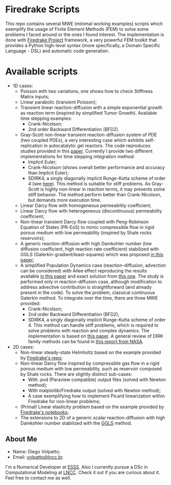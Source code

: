 # Firedrake Scripts

This repo contains several MWE (minimal working examples) scripts which exemplify the usage of Finite Element Methods (FEM)
to solve some problems I faced around or the ones I found interest. The implementation
is done with [Firedrake Project](https://www.firedrakeproject.org/) framework, a very
powerful FEM toolkit that provides a Python high-level syntax (more specifically, a Domain
Specific Language - DSL) and automatic code generation.

# Available scripts

* 1D cases:
    * Poisson with two variations, one shows how to check Stiffness Matrix inputs;
    * Linear parabolic (transient Poisson);
    * Transient linear reaction-diffusion with a simple exponential growth as reaction 
    term (inspired by simplified Tumor Growth). Available time stepping examples:
        - Crank-Nicolson;
        - 2nd order Backward Differentiation (BFD2).
    * Gray-Scott non-linear transient reaction-diffusion system of PDE (two coupled PDEs),
    a very interesting case which exhibits self-replication in autocatalytic gel reactors.
    The code reproduces studies provided in this [paper](https://www.sciencedirect.com/science/article/pii/S0022247X15007957?via%3Dihub).
    Currently I provide two different implementations for time stepping integration method:
        - Implicit Euler;
        - Crank-Nicolson (shows overall better performance and accuracy than Implicit Euler);
        - SDIRK4, a singly diagonally implicit Runge-Kutta scheme of order 4 (see [here](https://ntrs.nasa.gov/search.jsp?R=20160005923)).
        This method is suitable for stiff problems. As Gray-Scott is highly non-linear in reaction terms, it may
        presents some stiff behavior. The method perform better than Crank-Nicolson, but demands more execution time.
    * Linear Darcy flow with homogeneous permeability coefficient;
    * Linear Darcy flow with heterogeneous (discontinuous) permeability coefficient;
    * Non-linear transient Darcy flow coupled with Peng-Robinson Equation of States (PR-EoS) to mimic
    compressible flow in rigid porous medium with low permeability (inspired by Shale rocks reservoirs);
    * A generic reaction-diffusion with high Damkohler number (low diffusion coefficient,
    high reaction rate coefficient) stabilized with GGLS (Galerkin-gradient/least-squares)
    which was proposed [in this paper](https://www.sciencedirect.com/science/article/pii/0045782589900856);
    * A simplified Population Dynamics case (reaction-diffusion, advection can be considered) with Allee effect 
    reproducing the results available [in this paper](https://www.sciencedirect.com/science/article/pii/S0304380005003741)
    and exact solution from [this one](https://www.sciencedirect.com/science/article/pii/S0025556403000981).
    The study is performed only in reaction-diffusion case, although modification to address
    advective contribution is straightforward (and already present in the code). To solve
    the problem, classical continuous Galerkin method. To integrate over the time,
    there are three MWE provided:
        - Crank-Nicolson;
        - 2nd order Backward Differentiation (BFD2);
        - SDIRK4, a singly diagonally implicit Runge-Kutta scheme of order 4. This method can handle stiff problems,
        which is required to solve problems with reaction and complex dynamics. The implementation is based on 
        [this paper](https://www.sciencedirect.com/science/article/pii/S0021999107000861). A general review of DIRK 
        family methods can be found in [this report from NASA](https://ntrs.nasa.gov/search.jsp?R=20160005923).
* 2D cases:
    * Non-linear steady-state Helmholtz based on the example provided by 
    [Firedrake's repo](https://github.com/firedrakeproject/firedrake);
    * Non-linear Darcy flow inspired by compressible gas flow in a rigid porous medium
    with low permeability, such as reservoir composed by Shale rocks. There are
    slightly distinct sub-cases: 
        - With .pvd (Paraview compatible) output files (solved with Newton method);
        - With matplotlib/Firedrake output (solved with Newton method);
        - A case exemplifying how to implement Picard linearization within Firedrake for
        non-linear problems;
    * (Primal) Linear elasticity problem based on the example provided by [Firedrake's
    notebooks](https://nbviewer.jupyter.org/github/firedrakeproject/firedrake/blob/master/docs/notebooks/example-elasticity.ipynb);
    * The extensions to 2D of a generic scalar reaction-diffusion with high Damkohler number
    stabilized with the [GGLS](https://www.sciencedirect.com/science/article/pii/0045782589900856)
    method.

## About Me

* Name: Diego Volpatto;
* Email: [volpatto@lncc.br](volpatto@lncc.br).

I'm a Numerical Developer at [ESSS](https://github.com/ESSS). Also I currently pursue
a DSc in Computational Modeling at [LNCC](http://www.lncc.br/). Check it out if you are curious about it.
Feel free to contact me as well.